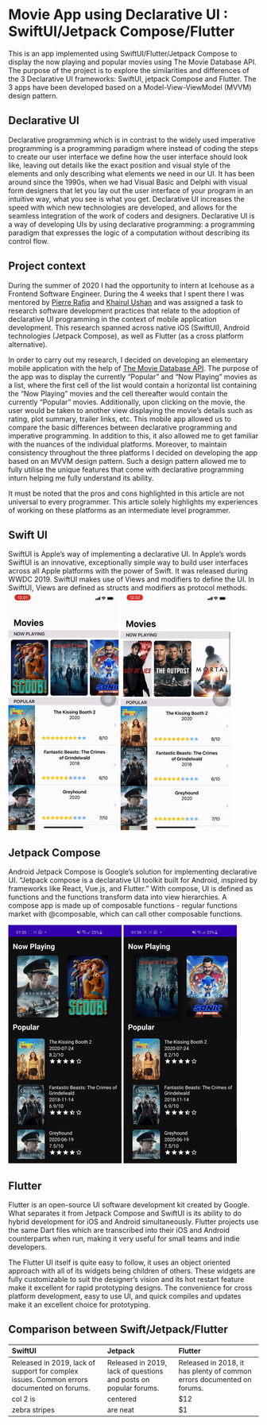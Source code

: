 # Movie App using Declarative UI : SwiftUI/Jetpack Compose/Flutter
This is an app implemented using SwiftUI/Flutter/Jetpack Compose to display the now playing and popular movies using The Movie Database API. The purpose of the project is to explore the similarities and differences of the 3 Declarative UI frameworks: SwiftUI, jetpack Compose and Flutter. The 3 apps have been developed based on a Model-View-ViewModel (MVVM) design pattern.

## Declarative UI
Declarative programming which is in contrast to the widely used imperative programming is a programming paradigm where instead of coding the steps to create our user interface we define how the user interface should look like, leaving out details like the exact position and visual style of the elements and only describing what elements we need in our UI. It has been around since the 1990s, when we had Visual Basic and Delphi with visual form designers that let you lay out the user interface of your program in an intuitive way, what you see is what you get. Declarative UI increases the speed with which new technologies are developed, and allows for the seamless integration of the work of coders and designers. Declarative UI is a way of developing UIs by using declarative programming: a programming paradigm that expresses the logic of a computation without describing its control flow.

## Project context
During the summer of 2020 I had the opportunity to intern at Icehouse as a Frontend Software Engineer. During the 4 weeks that I spent there I was mentored by [Pierre Rafiq](https://www.linkedin.com/in/pierrerafiq/) and [Khairul Ushan](https://www.linkedin.com/in/khairil-ushan-80361254/) and was assigned a task to research software development practices that relate to the adoption of declarative UI programming in the context of mobile application development. This research spanned across native iOS (SwiftUI), Android technologies (Jetpack Compose), as well as Flutter (as a cross platform alternative). 

In order to carry out my research, I decided on developing an elementary mobile application with the help of [The Movie Database API](https://www.themoviedb.org). The purpose of the app was to display the currently “Popular” and “Now Playing” movies as a list, where the first cell of the list would contain a horizontal list containing the “Now Playing” movies and the cell thereafter would contain the currently “Popular” movies. Additionally, upon clicking on the movie, the user would be taken to another view displaying the movie’s details such as rating, plot summary, trailer links, etc. This mobile app allowed us to compare the basic differences between declarative programming and imperative programming. In addition to this, it also allowed me to get familiar with the nuances of the individual platforms. Moreover, to maintain consistency throughout the three platforms I decided on developing the app based on an MVVM design pattern. Such a design pattern allowed me to fully utilise the unique features that come with declarative programming inturn helping me fully understand its ability.

It must be noted that the pros and cons highlighted in this article are not universal to every programmer. This article solely highlights my experiences of working on these platforms as an intermediate level programmer.
## Swift UI
SwiftUI is Apple’s way of implementing a declarative UI. In Apple’s words SwiftUI is an innovative, exceptionally simple way to build user interfaces across all Apple platforms with the power of Swift. It was released during WWDC 2019. SwiftUI makes use of Views and modifiers to define the UI. In SwiftUI, Views are defined as structs and modifiers as protocol methods. <br>
  ![SwiftUI TMDB Demo](media/front-swiftui.gif)
  ![SwiftUI TMDB Demo](media/end-swiftui.gif)
## Jetpack Compose
Android Jetpack Compose is Google’s solution for implementing declarative UI. “Jetpack compose is a declarative UI toolkit built for Android, inspired by frameworks like React, Vue.js, and Flutter.” With compose, UI is defined as functions and the functions transform data into view hierarchies. A compose app is made up of composable functions - regular functions market with @composable, which can call other composable functions.

![Jetpack Compose TMDB Demo](media/front-jetpack.gif)
![Jetpack Compose TMDB Demo](media/end-jetpack.gif)<br>
## Flutter
Flutter is an open-source UI software development kit created by Google. What separates it from Jetpack Compose and SwiftUI is its ability to do hybrid development for iOS and Android simultaneously. Flutter projects use the same Dart files which are transcribed into their iOS and Android counterparts when run, making it very useful for small teams and indie developers.

The Flutter UI itself is quite easy to follow, it uses an object oriented approach with all of its widgets being children of others. These widgets are fully customizable to suit the designer’s vision and its hot restart feature make it excellent for rapid prototyping designs. The convenience for cross platform development, easy to use UI, and quick compiles and updates make it an excellent choice for prototyping.
## Comparison between Swift/Jetpack/Flutter
|SwiftUI                      |Jetpack                      |Flutter                         |
|:----------------------------|:----------------------------|:-------------------------------|
| Released in 2019, lack of support for complex issues. Common errors documented on forums. | Released in 2019, lack of questions and posts on popular forums. | Released in 2018, it has plenty of common errors documented on forums. |
| col 2 is      | centered      |   $12 |
| zebra stripes | are neat      |    $1 |


